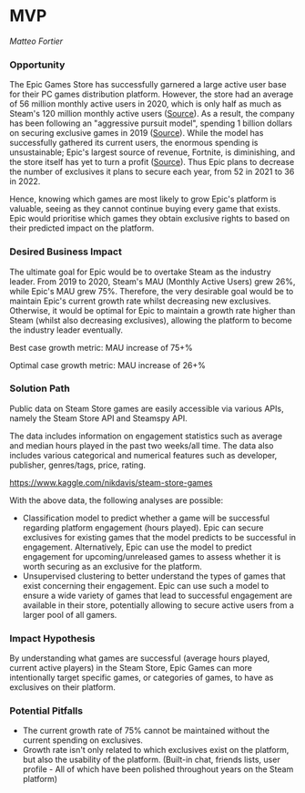 # MVP

*Matteo Fortier*

### Opportunity

The Epic Games Store has successfully garnered a large active user base for their PC games distribution platform. However, the store had an average of 56 million monthly active users in 2020, which is only half as much as Steam's 120 million monthly active users ([Source](https://backlinko.com/steam-users)). As a result, the company has been following an "aggressive pursuit model", spending 1 billion dollars on securing exclusive games in 2019 ([Source](https://www.pcgamer.com/uk/epic-games-has-spent-at-least-dollar1-billion-on-exclusives/)). While the model has successfully gathered its current users, the enormous spending is unsustainable; Epic's largest source of revenue, Fortnite, is diminishing, and the store itself has yet to turn a profit ([Source](https://www.ign.com/articles/fortnite-made-9-billion-in-two-years-while-epic-games-store-has-yet-to-turn-a-profit)). Thus Epic plans to decrease the number of exclusives it plans to secure each year, from 52 in 2021 to 36 in 2022. 

Hence, knowing which games are most likely to grow Epic's platform is valuable, seeing as they cannot continue buying every game that exists. Epic would prioritise which games they obtain exclusive rights to based on their predicted impact on the platform. 

### Desired Business Impact

The ultimate goal for Epic would be to overtake Steam as the industry leader. From 2019 to 2020, Steam's MAU (Monthly Active Users) grew 26%, while Epic's MAU grew 75%. Therefore, the very desirable goal would be to maintain Epic's current growth rate whilst decreasing new exclusives. Otherwise, it would be optimal for Epic to maintain a growth rate higher than Steam (whilst also decreasing exclusives), allowing the platform to become the industry leader eventually.

Best case growth metric: MAU increase of 75+%

Optimal case growth metric: MAU increase of 26+%

### Solution Path

Public data on Steam Store games are easily accessible via various APIs, namely the Steam Store API and Steamspy API. 

The data includes information on engagement statistics such as average and median hours played in the past two weeks/all time. The data also includes various categorical and numerical features such as developer, publisher, genres/tags, price, rating. 

https://www.kaggle.com/nikdavis/steam-store-games

With the above data, the following analyses are possible:

- Classification model to predict whether a game will be successful regarding platform engagement (hours played). Epic can secure exclusives for existing games that the model predicts to be successful in engagement. Alternatively, Epic can use the model to predict engagement for upcoming/unreleased games to assess whether it is worth securing as an exclusive for the platform. 
- Unsupervised clustering to better understand the types of games that exist concerning their engagement. Epic can use such a model to ensure a wide variety of games that lead to successful engagement are available in their store, potentially allowing to secure active users from a larger pool of all gamers. 

### Impact Hypothesis

By understanding what games are successful (average hours played, current active players) in the Steam Store, Epic Games can more intentionally target specific games, or categories of games, to have as exclusives on their platform.

### Potential Pitfalls

- The current growth rate of 75% cannot be maintained without the current spending on exclusives. 
- Growth rate isn't only related to which exclusives exist on the platform, but also the usability of the platform. (Built-in chat, friends lists, user profile - All of which have been polished throughout years on the Steam platform)
